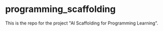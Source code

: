 # programming_scaffolding
This is the repo for the project "AI Scaffolding for Programming Learning".
